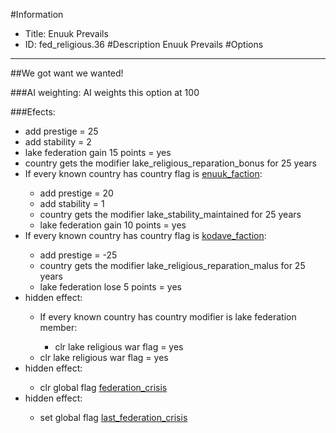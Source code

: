 #Information
 - Title: Enuuk Prevails
 - ID: fed_religious.36
#Description
Enuuk Prevails
#Options

___
##We got want we wanted!

###AI weighting:
AI weights this option at 100


###Efects:<ul><li>add prestige = 25</li><li>add stability = 2</li><li>lake federation gain 15 points = yes</li><li>country gets the modifier lake_religious_reparation_bonus for 25 years</li><li>If every known country has country flag is [enuuk_faction](../flags/enuuk_faction.md):</li><ul><li>add prestige = 20</li><li>add stability = 1</li><li>country gets the modifier lake_stability_maintained for 25 years</li><li>lake federation gain 10 points = yes</li></ul><li>If every known country has country flag is [kodave_faction](../flags/kodave_faction.md):</li><ul><li>add prestige = -25</li><li>country gets the modifier lake_religious_reparation_malus for 25 years</li><li>lake federation lose 5 points = yes</li></ul><li>hidden effect:</li><ul><li>If every known country has country modifier is lake federation member:</li><ul><li>clr lake religious war flag = yes</li></ul><li>clr lake religious war flag = yes</li></ul><li>hidden effect:</li><ul><li>clr global flag [federation_crisis](../flags/federation_crisis.md)</li></ul><li>hidden effect:</li><ul><li>set global flag [last_federation_crisis](../flags/last_federation_crisis.md)</li></ul></ul>
